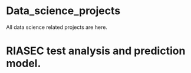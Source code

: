 # Data_science_projects
All data science related projects are here.

# RIASEC test analysis and prediction model.
